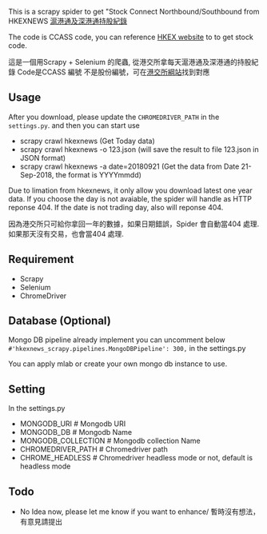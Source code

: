 This is a scrapy spider to get "Stock Connect Northbound/Southbound from HKEXNEWS [滬港通及深港通持股紀錄](http://www.hkexnews.hk/mutualmarketsdw/main.htm)

The code is CCASS code, you can reference [HKEX website](http://www.hkex.com.hk/mutual-market/stock-connect/eligible-stocks/view-all-eligible-securities?sc_lang=en) to to get stock code.

這是一個用Scrapy + Selenium 的爬蟲, 從港交所拿每天滬港通及深港通的持股紀錄
Code是CCASS 編號 不是股份編號，可在[港交所綱站](http://www.hkex.com.hk/mutual-market/stock-connect/eligible-stocks/view-all-eligible-securities?sc_lang=zh-hk)找到對應



## Usage

After you download, please update the `CHROMEDRIVER_PATH` in the `settings.py`. 
and then you can start use
* scrapy crawl hkexnews (Get Today data)
* scrapy crawl hkexnews -o 123.json (will save the result to file 123.json in JSON format)
* scrapy crawl hkexnews -a date=20180921 (Get the data from Date 21-Sep-2018, the format is YYYYmmdd)

Due to limation from hkexnews, it only allow you download latest one year data. If you choose the day is not avaiable, the spider will handle as HTTP reponse 404. If the date is not trading day, also will reponse 404.

因為港交所只可給你拿回一年的數據，如果日期錯誤，Spider 會自動當404 處理. 如果那天沒有交易，也會當404 處理.

## Requirement 
* Scrapy
* Selenium
* ChromeDriver

## Database (Optional)

Mongo DB pipeline already implement you can uncomment below `#'hkexnews_scrapy.pipelines.MongoDBPipeline': 300,` in the settings.py

You can apply mlab or create your own mongo db instance to use.

## Setting
In the settings.py 

* MONGODB_URI # Mongodb URI
* MONGODB_DB  # Mongodb Name
* MONGODB_COLLECTION # Mongodb collection Name
* CHROMEDRIVER_PATH # Chromedriver path
* CHROME_HEADLESS  # Chromedriver headless mode or not, default is headless mode

## Todo

* No Idea now, please let me know if you want to enhance/ 暫時沒有想法，有意見請提出
